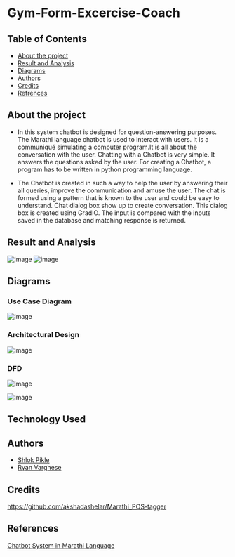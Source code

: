 # Gym-Form-Excercise-Coach


## Table of Contents
* [About the project](#about-the-project)
* [Result and Analysis](#result-and-analysis)
* [Diagrams](#diagrams)
* [Authors](#authors)
* [Credits](#credits)
* [Refrences](#refrences)


## About the project
- In this system chatbot is designed for question-answering purposes. The Marathi language chatbot is used to interact with users. It is a communiqué simulating a computer program.It is all about the conversation with the user. Chatting with a
Chatbot is very simple. It answers the questions asked by the user. For creating a Chatbot, a program has to be written in python programming language. 

- The Chatbot is created in such a way to help the user by answering their all queries, improve the communication and amuse the user. The chat is formed using a pattern that is known
to the user and could be easy to understand. Chat dialog box show up to create conversation. This dialog box is created using GradIO. The input is compared with the
inputs saved in the database and matching response is returned.

## Result and Analysis
![image](https://user-images.githubusercontent.com/22417910/200600020-7aaa4374-1900-4be0-93bc-7e4bfc3f9a3f.png)
![image](https://user-images.githubusercontent.com/22417910/200600065-65efd7b5-68d5-485e-b235-1fe911829de4.png)

## Diagrams
### **Use Case Diagram**
![image](https://user-images.githubusercontent.com/22417910/200599292-79eef33d-5046-4c2a-aba1-25869e69fbdf.png)

### **Architectural Design**
![image](https://user-images.githubusercontent.com/22417910/200599887-b8a27069-9ccf-47f4-9c63-407e13623008.png)

### **DFD**
![image](https://user-images.githubusercontent.com/22417910/200599527-9ce6fc7c-4ad2-47e4-a194-a4361c941bba.png)

![image](https://user-images.githubusercontent.com/22417910/200599632-5ed41a8e-da35-4951-a8a8-b5dfb0a5ec55.png)

## Technology Used

## Authors
- [Shlok Pikle](https://github.com/ShlokP07)
- [Ryan Varghese](https://github.com/ryanvarghese)

## Credits
https://github.com/akshadashelar/Marathi_POS-tagger

## References
[Chatbot System in Marathi Language](https://d1wqtxts1xzle7.cloudfront.net/61509316/IRJET-V6I1118720191213-99201)
